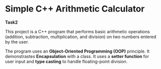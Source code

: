 # Simple C++ Arithmetic Calculator

**Task2**

This project is a C++ program that performs basic arithmetic operations 
(addition, subtraction, multiplication, and division) on two numbers entered by the user.

The program uses an **Object-Oriented Programming (OOP)** principle. It demonstrastes **Encapsulation** with a class. 
It uses a **setter function** for user input and **type casting** to handle floating-point division. 
